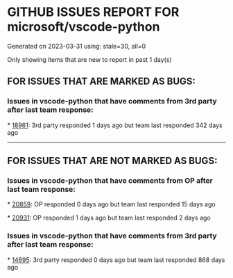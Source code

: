 
# GITHUB ISSUES REPORT FOR microsoft/vscode-python


Generated on 2023-03-31 using: stale=30, all=0


Only showing items that are new to report in past 1 day(s)


## FOR ISSUES THAT ARE MARKED AS BUGS:


### Issues in vscode-python that have comments from 3rd party after last team response:


\* [18961](https://github.com/microsoft/vscode-python/issues/18961 "Error [object Object] when using unittest Test Debugging"): 3rd party responded 1 days ago but team last responded 342 days ago

---

## FOR ISSUES THAT ARE NOT MARKED AS BUGS:


### Issues in vscode-python that have comments from OP after last team response:


\* [20859](https://github.com/microsoft/vscode-python/issues/20859 "Create a Python for Education profile "): OP responded 0 days ago but team last responded 15 days ago

\* [20931](https://github.com/microsoft/vscode-python/issues/20931 ".hypothesis subfolder created as soon as I open a folder in vscode"): OP responded 1 days ago but team last responded 2 days ago

### Issues in vscode-python that have comments from 3rd party after last team response:


\* [14695](https://github.com/microsoft/vscode-python/issues/14695 "Go to next line"): 3rd party responded 0 days ago but team last responded 868 days ago
